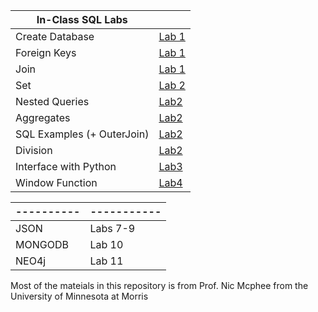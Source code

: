 
| In-Class SQL Labs    |       |
|----------|------------------|
|  Create Database | [Lab 1](inclass/Lab1)|
|  Foreign Keys | [Lab 1](inclass/Lab1)|
| Join |[Lab 1](inclass/Lab1)|
| Set | [Lab 2](inclass/Lab2)|
|Nested Queries | [Lab2](inclass/Lab2)|
|Aggregates | [Lab2](inclass/Lab2)|
|SQL Examples (+ OuterJoin) | [Lab2](inclass/Lab2)|
|Division | [Lab2](inclass/Lab2)|
| Interface with Python | [Lab3](inclass/Lab3)|
| Window Function |[Lab4](inclass/Lab4)|

|----------|-----------|
|---------|-----------|
| JSON    | Labs 7-9  |
| MONGODB | Lab 10    |
| NEO4j   | Lab 11    |





Most of the mateials in this repository is from Prof. Nic Mcphee from the University of Minnesota at Morris
